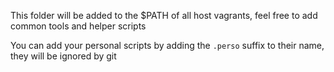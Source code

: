 This folder will be added to the $PATH of all host vagrants, feel free to add common tools and helper scripts

You can add your personal scripts by adding the `.perso` suffix to their name, they will be ignored by git
